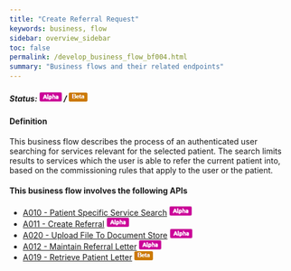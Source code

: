 ```yaml
---
title: "Create Referral Request"
keywords: business, flow
sidebar: overview_sidebar
toc: false
permalink: /develop_business_flow_bf004.html
summary: "Business flows and their related endpoints"
---
```


##### Status: ![Alpha](/images/icons/api_alpha.png) / ![Beta](/images/icons/api_beta.png)

#### Definition

This business flow describes the process of an authenticated user searching for services relevant for the selected patient. The search limits results to services which the user is able to refer the current patient into, based on the commissioning rules that apply to the user or the patient.

#### This business flow involves the following APIs


* [A010 - Patient Specific Service Search](explore_endpoint_a010.html) ![Alpha](/images/icons/api_alpha.png)
* [A011 - Create Referral](explore_endpoint_a011.html) ![Alpha](/images/icons/api_alpha.png)
* [A020 - Upload File To Document Store](explore_endpoint_a020.html) ![Alpha](/images/icons/api_alpha.png)
* [A012 - Maintain Referral Letter](explore_endpoint_a012.html) ![Alpha](/images/icons/api_alpha.png)
* [A019 - Retrieve Patient Letter](explore_endpoint_a019.html) ![Beta](/images/icons/api_beta.png)


<!-- #### Review the diagram below to learn more -->

<!-- ![BF004: Service Search](images/develop/BF004-ServiceSearch.jpg) -->
